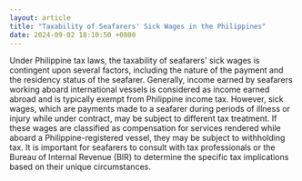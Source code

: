```yaml
---
layout: article
title: "Taxability of Seafarers' Sick Wages in the Philippines"
date: 2024-09-02 18:10:50 +0800
---
```


<p>Under Philippine tax laws, the taxability of seafarers' sick wages is contingent upon several factors, including the nature of the payment and the residency status of the seafarer. Generally, income earned by seafarers working aboard international vessels is considered as income earned abroad and is typically exempt from Philippine income tax. However, sick wages, which are payments made to a seafarer during periods of illness or injury while under contract, may be subject to different tax treatment. If these wages are classified as compensation for services rendered while aboard a Philippine-registered vessel, they may be subject to withholding tax. It is important for seafarers to consult with tax professionals or the Bureau of Internal Revenue (BIR) to determine the specific tax implications based on their unique circumstances.</p>